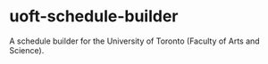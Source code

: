 # uoft-schedule-builder
A schedule builder for the University of Toronto (Faculty of Arts and Science).
